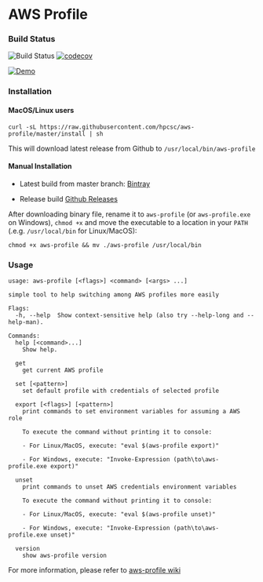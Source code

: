 # AWS Profile

### Build Status
![Build Status](https://github.com/hpcsc/aws-profile/workflows/Pipeline/badge.svg) [![codecov](https://codecov.io/gh/hpcsc/aws-profile/branch/master/graph/badge.svg?token=76OSPJNMON)](https://codecov.io/gh/hpcsc/aws-profile)

[![Demo](https://github.com/hpcsc/aws-profile/raw/master/aws-profile.gif)](https://github.com/hpcsc/aws-profile/raw/master/aws-profile.gif)

### Installation

#### MacOS/Linux users

```
curl -sL https://raw.githubusercontent.com/hpcsc/aws-profile/master/install | sh
```

This will download latest release from Github to `/usr/local/bin/aws-profile`

#### Manual Installation
- Latest build from master branch: [Bintray](https://dl.bintray.com/hpcsc/aws-profile)

- Release build [Github Releases](https://github.com/hpcsc/aws-profile/releases)

After downloading binary file, rename it to `aws-profile` (or `aws-profile.exe` on Windows), `chmod +x` and move the executable to a location in your `PATH` (.e.g. `/usr/local/bin` for Linux/MacOS):

```
chmod +x aws-profile && mv ./aws-profile /usr/local/bin
```

### Usage

```
usage: aws-profile [<flags>] <command> [<args> ...]

simple tool to help switching among AWS profiles more easily

Flags:
  -h, --help  Show context-sensitive help (also try --help-long and --help-man).

Commands:
  help [<command>...]
    Show help.

  get
    get current AWS profile

  set [<pattern>]
    set default profile with credentials of selected profile

  export [<flags>] [<pattern>]
    print commands to set environment variables for assuming a AWS role

    To execute the command without printing it to console:

    - For Linux/MacOS, execute: "eval $(aws-profile export)"

    - For Windows, execute: "Invoke-Expression (path\to\aws-profile.exe export)"

  unset
    print commands to unset AWS credentials environment variables

    To execute the command without printing it to console:

    - For Linux/MacOS, execute: "eval $(aws-profile unset)"

    - For Windows, execute: "Invoke-Expression (path\to\aws-profile.exe unset)"

  version
    show aws-profile version
```

For more information, please refer to [aws-profile wiki](https://github.com/hpcsc/aws-profile/wiki)

